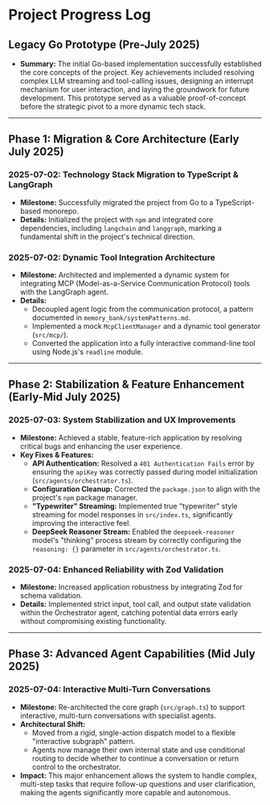 # Project Progress Log

## Legacy Go Prototype (Pre-July 2025)

-   **Summary:** The initial Go-based implementation successfully established the core concepts of the project. Key achievements included resolving complex LLM streaming and tool-calling issues, designing an interrupt mechanism for user interaction, and laying the groundwork for future development. This prototype served as a valuable proof-of-concept before the strategic pivot to a more dynamic tech stack.

---

## Phase 1: Migration & Core Architecture (Early July 2025)

### 2025-07-02: Technology Stack Migration to TypeScript & LangGraph

-   **Milestone:** Successfully migrated the project from Go to a TypeScript-based monorepo.
-   **Details:** Initialized the project with `npm` and integrated core dependencies, including `langchain` and `langgraph`, marking a fundamental shift in the project's technical direction.

### 2025-07-02: Dynamic Tool Integration Architecture

-   **Milestone:** Architected and implemented a dynamic system for integrating MCP (Model-as-a-Service Communication Protocol) tools with the LangGraph agent.
-   **Details:**
    -   Decoupled agent logic from the communication protocol, a pattern documented in `memory_bank/systemPatterns.md`.
    -   Implemented a mock `McpClientManager` and a dynamic tool generator (`src/mcp/`).
    -   Converted the application into a fully interactive command-line tool using Node.js's `readline` module.

---

## Phase 2: Stabilization & Feature Enhancement (Early-Mid July 2025)

### 2025-07-03: System Stabilization and UX Improvements

-   **Milestone:** Achieved a stable, feature-rich application by resolving critical bugs and enhancing the user experience.
-   **Key Fixes & Features:**
    -   **API Authentication:** Resolved a `401 Authentication Fails` error by ensuring the `apiKey` was correctly passed during model initialization (`src/agents/orchestrator.ts`).
    -   **Configuration Cleanup:** Corrected the `package.json` to align with the project's `npm` package manager.
    -   **"Typewriter" Streaming:** Implemented true "typewriter" style streaming for model responses in `src/index.ts`, significantly improving the interactive feel.
    -   **DeepSeek Reasoner Stream:** Enabled the `deepseek-reasoner` model's "thinking" process stream by correctly configuring the `reasoning: {}` parameter in `src/agents/orchestrator.ts`.

### 2025-07-04: Enhanced Reliability with Zod Validation

-   **Milestone:** Increased application robustness by integrating Zod for schema validation.
-   **Details:** Implemented strict input, tool call, and output state validation within the Orchestrator agent, catching potential data errors early without compromising existing functionality.

---

## Phase 3: Advanced Agent Capabilities (Mid July 2025)

### 2025-07-04: Interactive Multi-Turn Conversations

-   **Milestone:** Re-architected the core graph (`src/graph.ts`) to support interactive, multi-turn conversations with specialist agents.
-   **Architectural Shift:**
    -   Moved from a rigid, single-action dispatch model to a flexible "interactive subgraph" pattern.
    -   Agents now manage their own internal state and use conditional routing to decide whether to continue a conversation or return control to the orchestrator.
-   **Impact:** This major enhancement allows the system to handle complex, multi-step tasks that require follow-up questions and user clarification, making the agents significantly more capable and autonomous.
